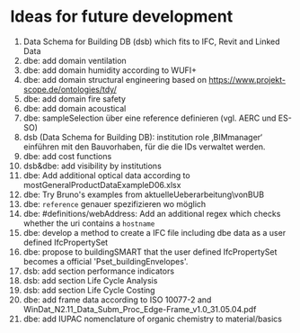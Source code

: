 # Ideas for future development

1. Data Schema for Building DB (dsb) which fits to IFC, Revit and Linked Data
1. dbe: add domain ventilation
1. dbe: add domain humidity according to WUFI+
1. dbe: add domain structural engineering based on https://www.projekt-scope.de/ontologies/tdy/
1. dbe: add domain fire safety
1. dbe: add domain acoustical
1. dbe: sampleSelection über eine reference definieren (vgl. AERC und ES-SO)
1. dsb (Data Schema for Building DB): institution role ‚BIMmanager‘ einführen mit den Bauvorhaben, für die die IDs verwaltet werden.
1. dbe: add cost functions
1. dsb&dbe: add visibility by institutions
1. dbe: Add additional optical data according to mostGeneralProductDataExampleD06.xlsx
1. dbe: Try Bruno's examples from aktuelleUeberarbeitung\vonBUB
1. dbe: `reference` genauer spezifizieren wo möglich
1. dbe: #definitions/webAddress: Add an additional regex which checks whether the uri contains a `hostname`
1. dbe: develop a method to create a IFC file including dbe data as a user defined IfcPropertySet
1. dbe: propose to buildingSMART that the user defined IfcPropertySet becomes a official 'Pset_buildingEnvelopes'.
1. dsb: add section performance indicators
1. dsb: add section Life Cycle Analysis
1. dsb: add section Life Cycle Costing
1. dbe: add frame data according to ISO 10077-2 and WinDat_N2.11_Data_Subm_Proc_Edge-Frame_v1.0_31.05.04.pdf
1. dbe: add IUPAC nomenclature of organic chemistry to material/basics

